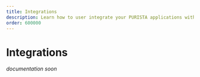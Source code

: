 ```yaml
---
title: Integrations
description: Learn how to user integrate your PURISTA applications with other products and services
order: 600000
---
```


# Integrations

_documentation soon_
